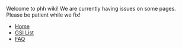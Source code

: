 Welcome to phh wiki! We are currently having issues on some pages. Please be patient while we fix!

* [Home](https://github.com/phhusson/treble_experimentations/wiki)
* [GSI List](https://github.com/phhusson/treble_experimentations/wiki/Generic-System-Image-%28GSI%29-list)
* [FAQ](https://github.com/phhusson/treble_experimentations/wiki/Frequently-Asked-Questions-%28FAQ%29)
